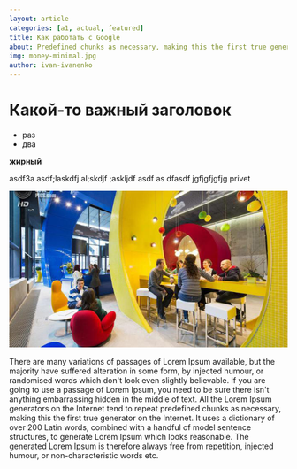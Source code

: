 ```yaml
---
layout: article
categories: [a1, actual, featured]
title: Как работать с Google
about: Predefined chunks as necessary, making this the first true generator on the Internet.
img: money-minimal.jpg
author: ivan-ivanenko
---
```

# Какой-то важный заголовок

* раз
* два

**жирный**

asdf3a asdf;laskdfj al;skdjf ;askljdf
asdf
as
dfasdf
jgfjgfjgfjg privet

![asdf](images/articles/kakgoogle.jpg)


There are many variations of passages of Lorem Ipsum available, 
but the majority have suffered alteration in some form, by injected humour, or randomised words which
 don't look even slightly believable. If you are going to use a passage of Lorem Ipsum, you need to be
  sure there isn't anything embarrassing hidden in the middle of text. All the Lorem Ipsum generators on the
   Internet tend to repeat predefined chunks as necessary, making this the first true generator on the Internet. 
   It uses a dictionary of over 200 Latin words, combined with a handful of model sentence structures, to generate Lorem 
   Ipsum which looks reasonable. The generated Lorem Ipsum is therefore always free from repetition, injected humour, 
   or non-characteristic words etc.
